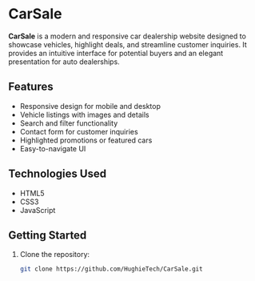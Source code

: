 # CarSale

**CarSale** is a modern and responsive car dealership website designed to showcase vehicles, highlight deals, and streamline customer inquiries. It provides an intuitive interface for potential buyers and an elegant presentation for auto dealerships.

## Features

- Responsive design for mobile and desktop
- Vehicle listings with images and details
- Search and filter functionality
- Contact form for customer inquiries
- Highlighted promotions or featured cars
- Easy-to-navigate UI

## Technologies Used

- HTML5
- CSS3
- JavaScript
## Getting Started

1. Clone the repository:

   ```bash
   git clone https://github.com/HughieTech/CarSale.git
